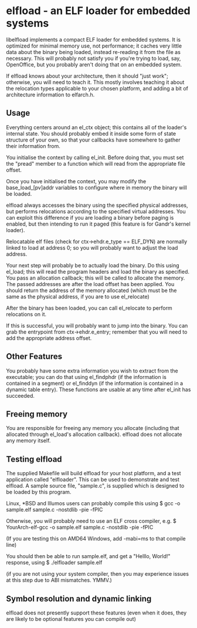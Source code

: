 # elfload - an ELF loader for embedded systems

libelfload implements a compact ELF loader for embedded systems. It is optimized
for minimal memory use, not performance; it caches very little data about the
binary being loaded, instead re-reading it from the file as necessary. This will
probably not satisfy you if you're trying to load, say, OpenOffice, but you
probably aren't doing that on an embedded system.

If elfload knows about your architecture, then it should "just work"; otherwise,
you will need to teach it. This mostly involves teaching it about the relocation
types applicable to your chosen platform, and adding a bit of architecture
information to elfarch.h.

## Usage
Everything centers around an el_ctx object; this contains all of the loader's
internal state. You should probably embed it inside some form of state structure
of your own, so that your callbacks have somewhere to gather their information
from.

You initialise the context by calling el_init. Before doing that, you must set
the "pread" member to a function which will read from the appropriate file
offset.

Once you have initialised the context, you may modify the base_load_[pv]addr
variables to configure where in memory the binary will be loaded.

elfload always accesses the binary using the specified physical addresses, but
performs relocations according to the specified virtual addresses. You can
exploit this difference if you are loading a binary before paging is enabled,
but then intending to run it paged (this feature is for Gandr's kernel loader).

Relocatable elf files (check for ctx->ehdr.e_type == ELF_DYN) are normally
linked to load at address 0; so you will probably want to adjust the load
address.

Your next step will probably be to actually load the binary. Do this using
el_load; this will read the program headers and load the binary as specified.
You pass an allocation callback; this will be called to allocate the memory.
The passed addresses are after the load offset has been applied. You should
return the address of the memory allocated (which must be the same as the
physical address, if you are to use el_relocate)

After the binary has been loaded, you can call el_relocate to perform
relocations on it.

If this is successful, you will probably want to jump into the binary. You can
grab the entrypoint from ctx->ehdr.e_entry; remember that you will need to
add the appropriate address offset.

## Other Features
You probably have some extra information you wish to extract from the
executable; you can do that using el_findphdr (if the information is contained
in a segment) or el_finddyn (if the information is contained in a dynamic table
entry). These functions are usable at any time after el_init has succeeded.

## Freeing memory
You are responsible for freeing any memory you allocate (including that
allocated through el_load's allocation callback). elfload does not allocate any
memory itself.

## Testing elfload
The supplied Makefile will build elfload for your host platform, and a test
application called "elfloader". This can be used to demonstrate and test
elfload. A sample source file, "sample.c", is supplied which is designed to
be loaded by this program.

Linux, *BSD and Illumos users can probably compile this using
    $ gcc -o sample.elf sample.c -nostdlib -pie -fPIC

Otherwise, you will probably need to use an ELF cross compiler, e.g.
    $ YourArch-elf-gcc -o sample.elf sample.c -nostdlib -pie -fPIC

(If you are testing this on AMD64 Windows, add -mabi=ms to that compile line)

You should then be able to run sample.elf, and get a "Helllo, World!" response,
using
    $ ./elfloader sample.elf

(if you are not using your system compiler, then you may experience issues at
this step due to ABI mismatches. YMMV.)

## Symbol resolution and dynamic linking
elfload does not presently support these features (even when it does, they are
likely to be optional features you can compile out)
